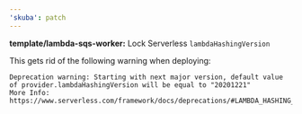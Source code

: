 ```yaml
---
'skuba': patch
---
```


**template/lambda-sqs-worker:** Lock Serverless `lambdaHashingVersion`

This gets rid of the following warning when deploying:

```text
Deprecation warning: Starting with next major version, default value of provider.lambdaHashingVersion will be equal to "20201221"
More Info: https://www.serverless.com/framework/docs/deprecations/#LAMBDA_HASHING_VERSION_V2
```
